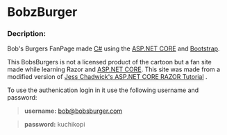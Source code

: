 # BobzBurger

### Decription: 
Bob's Burgers FanPage made [C#](https://docs.microsoft.com/en-us/dotnet/csharp/) using the [ASP.NET CORE](https://dotnet.microsoft.com/learn/aspnet/what-is-aspnet-core) and [Bootstrap](https://getbootstrap.com/). 

This BobsBurgers is not a licensed product of the cartoon but a fan site made while learning Razor and [ASP.NET CORE](https://dotnet.microsoft.com/learn/aspnet/what-is-aspnet-core).
This site was made from a modified version of [Jess Chadwick's ASP.NET CORE RAZOR Tutorial](https://github.com/jchadwick/LearnAspNetCoreRazorPages) .

To use the authenication login in it use the following username and password:

> **username:** bob@bobsburger.com

> **password:** kuchikopi
